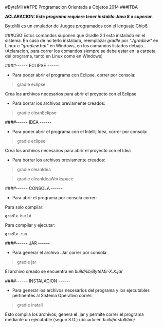 #ByteMii
##TPE Programacion Orientada a Objetos 2014 
###ITBA

**ACLARACION: _Este programa requiere tener instaldo Java 8 o superior._**

ByteMii es un emulador de Juegos programados con el lenguaje Chip8.

###USO
Estos comandos suponen que Gradle 2.1 esta instalado en el sistema.
En caso de no terlo instalado, reemplazar _gradle_ por _"./gradlew"_ en Linux o _"gradlew.bat"_ en Windows, en los comandos listados debajo... (Aclaracion, para correr los comandos siempre se debe estar en la carpeta del programa, tanto en Linux como en Windows)

####------ ECLIPSE ------
- Para poder abrir el programa con Eclipse, correr por consola:

> gradle eclipse

Crea los archivos necesarios para abrir el proyecto con el Eclipse

- Para borrar los archivos previamente creados:

> gradle cleanEclipse

####------ IDEA ------
- Para poder abrir el programa con el Intellij Idea, correr por consola:

> gradle eclipse

Crea los archivos necesarios para abrir el proyecto con el Idea

- Para borrar los archivos previamente creados:

> gradle cleanIdea

> gradle cleanIdeaWorkspace

####------ CONSOLA ------
- Para abrir el programa por consola correr:

Para solo compilar:

`gradle build`

Para compilar y ejecutar:

```
gradle run
```

####------ JAR ------
- Para generar el archivo .Jar correr por consola:

> gradle jar

El archivo creado se encuentra en _build/lib/ByteMii-X.X.jar_

####------ INSTALACION ------
- Para generar los archivos necesarios del programa y los ejecutables pertinentes al Sistema Operativo correr:

> gradle install

Esto compila los archivos, genera el .jar y permite correr el programa mediante un ejecutable (segun S.O.) ubicado en _build/install/bin/_